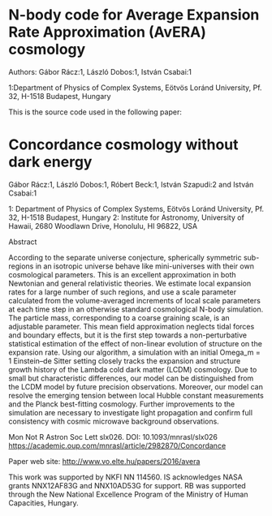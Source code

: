 # N-body code for Average Expansion Rate Approximation (AvERA) cosmology

Authors: Gábor Rácz:1, László Dobos:1, István Csabai:1

1:Department of Physics of Complex Systems, Eötvös Loránd University, Pf. 32, H-1518 Budapest, Hungary

This is the source code used in the following paper:

# Concordance cosmology without dark energy

Gábor Rácz:1, László Dobos:1, Róbert Beck:1, István Szapudi:2 and István Csabai:1

1: Department of Physics of Complex Systems, Eötvös Loránd University, Pf. 32, H-1518 Budapest, Hungary
2: Institute for Astronomy, University of Hawaii, 2680 Woodlawn Drive, Honolulu, HI 96822, USA

Abstract

According to the separate universe conjecture, spherically symmetric sub-regions in an
isotropic universe behave like mini-universes with their own cosmological parameters. This is
an excellent approximation in both Newtonian and general relativistic theories. We estimate
local expansion rates for a large number of such regions, and use a scale parameter calculated
from the volume-averaged increments of local scale parameters at each time step in an otherwise
standard cosmological N-body simulation. The particle mass, corresponding to a coarse
graining scale, is an adjustable parameter. This mean field approximation neglects tidal forces
and boundary effects, but it is the first step towards a non-perturbative statistical estimation
of the effect of non-linear evolution of structure on the expansion rate. Using our algorithm,
a simulation with an initial Omega_m = 1 Einstein–de Sitter setting closely tracks the expansion
and structure growth history of the Lambda cold dark matter (LCDM) cosmology. Due to small but
characteristic differences, our model can be distinguished from the LCDM model by future
precision observations. Moreover, our model can resolve the emerging tension between local
Hubble constant measurements and the Planck best-fitting cosmology. Further improvements
to the simulation are necessary to investigate light propagation and confirm full consistency
with cosmic microwave background observations.

Mon Not R Astron Soc Lett slx026.
DOI: 10.1093/mnrasl/slx026
https://academic.oup.com/mnrasl/article/2982870/Concordance

Paper web site: http://www.vo.elte.hu/papers/2016/avera

This work was supported by NKFI NN 114560. IS acknowledges
NASA grants NNX12AF83G and NNX10AD53G for support. RB
was supported through the New National Excellence Program of
the Ministry of Human Capacities, Hungary.
